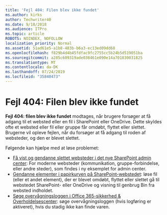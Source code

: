 ```yaml
---
title: 'Fejl 404: Filen blev ikke fundet'
ms.author: kirks
author: Techwriter40
ms.date: 9/18/2018
ms.audience: ITPro
ms.topic: article
ROBOTS: NOINDEX, NOFOLLOW
localization_priority: Normal
ms.assetid: 51ad61e5-a1b8-483b-b6a3-ec13ed09dd68
ms.openlocfilehash: f829b4d4b45fdfac9fc2755cc5b24b5d519051ba
ms.sourcegitcommit: a285c609319ade038461e090e14a701830031825
ms.translationtype: MT
ms.contentlocale: da-DK
ms.lasthandoff: 07/24/2019
ms.locfileid: "35840473"
---
```

# <a name="error-404-file-not-found"></a>Fejl 404: Filen blev ikke fundet

**Fejl 404: filen blev ikke fundet** modtages, når brugere forsøger at få adgang til et websted eller en fil i SharePoint eller OneDrive. Dette skyldes ofte et websted eller fil eller gruppe får omdøbt, flyttet eller slettet.
Brugerne vil opleve fejlen, når du forsøger at få adgang til roden af websteder, og den er blevet slettet.

Følgende kan hjælpe med at løse problemet:
- [Få vist og gendanne slettet websteder i det nye SharePoint admin center](https://docs.microsoft.com/sharepoint/view-and-restore-deleted-sites-in-new-admin-center): For moderne websteder (kommunikation, gruppe-forbindelse, eller andre steder), som findes i ny eksemplet for admin center.
- [Gendanne elementer i papirkurven på SharePoint-webstedet](https://support.office.com/article/Restore-items-in-the-Recycle-Bin-of-a-SharePoint-site-6df466b6-55f2-4898-8d6e-c0dff851a0be): løse fil (eller et andet element), der er blevet omdøbt, flyttet eller slettet gå til webstedet SharePoint- eller OneDrive og visning til genbrug Bin fra websted indholdet.
- [Søge overvågningsloggen i Office 365-sikkerhed &amp; Overholdelsescenter](https://support.office.com/client/search-the-audit-log-in-the-office-365-security-compliance-center-0d4d0f35-390b-4518-800e-0c7ec95e946c): søge overvågningsloggen (hvis logføring er aktiveret), hvis du stadig ikke kan finde varen.




    

